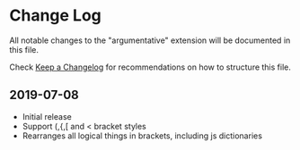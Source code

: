 # Change Log

All notable changes to the "argumentative" extension will be documented in this file.

Check [Keep a Changelog](http://keepachangelog.com/) for recommendations on how to structure this file.

## 2019-07-08

- Initial release
- Support (,{,[ and < bracket styles
- Rearranges all logical things in brackets, including js dictionaries
